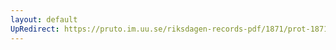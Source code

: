 ```yaml
---
layout: default
UpRedirect: https://pruto.im.uu.se/riksdagen-records-pdf/1871/prot-1871--fk--510/prot-1871--fk--510_051.pdf
---
```

